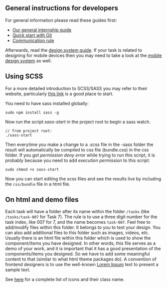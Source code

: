 
General instructions for developers
----------------------------------------
For general information please read these guides first:
- [Our general internship guide](http://appers-lab.com/guides/internship-general-project-instructions)
- [Quick start with Git](http://appers-lab.com/guides/quickstart-git)
- [Communication rule](http://appers-lab.com/articles/ccc)

Afterwards, read the [design system guide](http://appers-lab.com//guides/design-system). If your task is related to designing for mobile devices then you may need to take a look at the [mobile design system](http://appers-lab.com/guides/mobile-design-system) as well.


Using SCSS
---------------------
For a more detailed introduction to SCSS/SASS you may refer to their website, particularly [this link](https://sass-lang.com/guide) is a good place to start.

You need to have sass installed globally:

```
sudo npm install sass -g
```

Now run the script *sass-start* in the project root to begin a sass watch.

```
// from project root:
./sass-start
```

Then everytime you make a change to a .scss file in the -sass folder the result will automatically be compiled to css file (bundle.css) in the css folder. If you got *permission deny error* while trying to run this script, it is probably because you need to add *execution permission* to this script:

```
sudo chmod +x sass-start
```

Now you can start editing the scss files and see the results live by including the `css/bundle` file in a html file.


On html and demo files
--------------------------
Each task will have a folder after its name within the folder `/tasks` (like `/tasks/task-007` for Task 7). The rule is to use a three digit number for the task index, like 007 for 7, and the name becomes `task-007`. Feel free to add/modify files within this folder. It belongs to you to test your design. You can also add additional files to this folder such as images, videos, etc. Usually there is an html file within this folder which is used to show the component/items you have designed. In other words, this file serves as a demo of your work, and it is important that it has a good presentation of the components/items you designed. So we have to add some meaningful content to that (similar to what html theme packages do). A convention of frontend designers is to use the well-known [Lorem Ipsum](https://www.lipsum.com/) text to present a sample text.

See [here](https://icons.getbootstrap.com/) for a complete list of icons and their class name.
